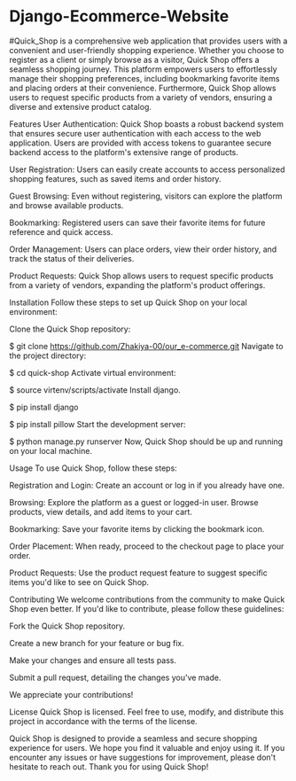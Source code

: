 # Django-Ecommerce-Website

#Quick_Shop is a comprehensive web application that provides users with a convenient and user-friendly shopping experience. Whether you choose to register as a client or simply browse as a visitor, Quick Shop offers a seamless shopping journey. This platform empowers users to effortlessly manage their shopping preferences, including bookmarking favorite items and placing orders at their convenience. Furthermore, Quick Shop allows users to request specific products from a variety of vendors, ensuring a diverse and extensive product catalog.

Features
User Authentication: Quick Shop boasts a robust backend system that ensures secure user authentication with each access to the web application. Users are provided with access tokens to guarantee secure backend access to the platform's extensive range of products.

User Registration: Users can easily create accounts to access personalized shopping features, such as saved items and order history.

Guest Browsing: Even without registering, visitors can explore the platform and browse available products.

Bookmarking: Registered users can save their favorite items for future reference and quick access.

Order Management: Users can place orders, view their order history, and track the status of their deliveries.

Product Requests: Quick Shop allows users to request specific products from a variety of vendors, expanding the platform's product offerings.

Installation
Follow these steps to set up Quick Shop on your local environment:

Clone the Quick Shop repository:

$ git clone https://github.com/Zhakiya-00/our_e-commerce.git
Navigate to the project directory:

$ cd quick-shop
Activate virtual environment:

$ source virtenv/scripts/activate
Install django.

$ pip install django

$ pip install pillow
Start the development server:

$ python manage.py runserver
Now, Quick Shop should be up and running on your local machine.

Usage
To use Quick Shop, follow these steps:

Registration and Login: Create an account or log in if you already have one.

Browsing: Explore the platform as a guest or logged-in user. Browse products, view details, and add items to your cart.

Bookmarking: Save your favorite items by clicking the bookmark icon.

Order Placement: When ready, proceed to the checkout page to place your order.

Product Requests: Use the product request feature to suggest specific items you'd like to see on Quick Shop.

Contributing
We welcome contributions from the community to make Quick Shop even better. If you'd like to contribute, please follow these guidelines:

Fork the Quick Shop repository.

Create a new branch for your feature or bug fix.

Make your changes and ensure all tests pass.

Submit a pull request, detailing the changes you've made.

We appreciate your contributions!

License
Quick Shop is licensed. Feel free to use, modify, and distribute this project in accordance with the terms of the license.

Quick Shop is designed to provide a seamless and secure shopping experience for users. We hope you find it valuable and enjoy using it. If you encounter any issues or have suggestions for improvement, please don't hesitate to reach out. Thank you for using Quick Shop!

